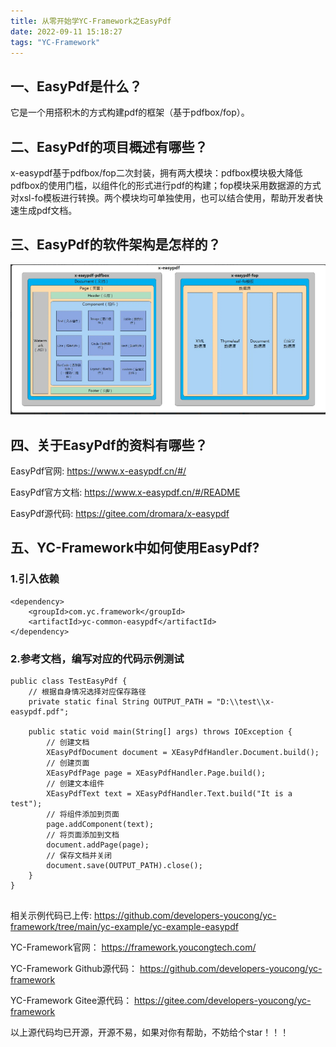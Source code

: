 ```yaml
---
title: 从零开始学YC-Framework之EasyPdf
date: 2022-09-11 15:18:27
tags: "YC-Framework"
---
```


## 一、EasyPdf是什么？
它是一个用搭积木的方式构建pdf的框架（基于pdfbox/fop）。
<!--more-->

## 二、EasyPdf的项目概述有哪些？
x-easypdf基于pdfbox/fop二次封装，拥有两大模块：pdfbox模块极大降低pdfbox的使用门槛，以组件化的形式进行pdf的构建；fop模块采用数据源的方式对xsl-fo模板进行转换。两个模块均可单独使用，也可以结合使用，帮助开发者快速生成pdf文档。

## 三、EasyPdf的软件架构是怎样的？
![软件架构图](从零开始学YC-Framework之EasyPdf/01.png)

## 四、关于EasyPdf的资料有哪些？
EasyPdf官网:
https://www.x-easypdf.cn/#/

EasyPdf官方文档:
https://www.x-easypdf.cn/#/README

EasyPdf源代码:
https://gitee.com/dromara/x-easypdf

## 五、YC-Framework中如何使用EasyPdf?

### 1.引入依赖
```
<dependency>
    <groupId>com.yc.framework</groupId>
    <artifactId>yc-common-easypdf</artifactId>
</dependency>

```

### 2.参考文档，编写对应的代码示例测试
```
public class TestEasyPdf {
    // 根据自身情况选择对应保存路径
    private static final String OUTPUT_PATH = "D:\\test\\x-easypdf.pdf";

    public static void main(String[] args) throws IOException {
        // 创建文档
        XEasyPdfDocument document = XEasyPdfHandler.Document.build();
        // 创建页面
        XEasyPdfPage page = XEasyPdfHandler.Page.build();
        // 创建文本组件
        XEasyPdfText text = XEasyPdfHandler.Text.build("It is a test");
        // 将组件添加到页面
        page.addComponent(text);
        // 将页面添加到文档
        document.addPage(page);
        // 保存文档并关闭
        document.save(OUTPUT_PATH).close();
    }
}


```

相关示例代码已上传:
https://github.com/developers-youcong/yc-framework/tree/main/yc-example/yc-example-easypdf

YC-Framework官网：
https://framework.youcongtech.com/

YC-Framework Github源代码：
https://github.com/developers-youcong/yc-framework

YC-Framework Gitee源代码：
https://gitee.com/developers-youcong/yc-framework

以上源代码均已开源，开源不易，如果对你有帮助，不妨给个star！！！

